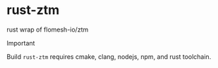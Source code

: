 # rust-ztm
rust wrap of flomesh-io/ztm

> [!IMPORTANT]
>
> Build `rust-ztm` requires cmake, clang, nodejs, npm, and rust toolchain.
